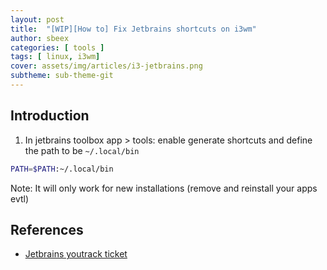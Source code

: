 ```yaml
---
layout: post
title:  "[WIP][How to] Fix Jetbrains shortcuts on i3wm"
author: sbeex
categories: [ tools ]
tags: [ linux, i3wm]
cover: assets/img/articles/i3-jetbrains.png
subtheme: sub-theme-git
---
```

## Introduction

1) In jetbrains toolbox app > tools: enable generate shortcuts and define the path to be `~/.local/bin`

```bash
PATH=$PATH:~/.local/bin
```

Note: It will only work for new installations (remove and reinstall your apps evtl)

## References
* [Jetbrains youtrack ticket](https://youtrack.jetbrains.com/issue/IDEA-206235)

